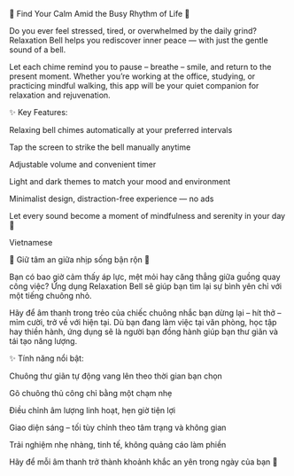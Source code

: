 🌸 Find Your Calm Amid the Busy Rhythm of Life 🌸

Do you ever feel stressed, tired, or overwhelmed by the daily grind?
Relaxation Bell helps you rediscover inner peace — with just the gentle sound of a bell.

Let each chime remind you to pause – breathe – smile, and return to the present moment.
Whether you’re working at the office, studying, or practicing mindful walking, this app will be your quiet companion for relaxation and rejuvenation.

✨ Key Features:

Relaxing bell chimes automatically at your preferred intervals

Tap the screen to strike the bell manually anytime

Adjustable volume and convenient timer

Light and dark themes to match your mood and environment

Minimalist design, distraction-free experience — no ads

Let every sound become a moment of mindfulness and serenity in your day 💫

Vietnamese

🌸 Giữ tâm an giữa nhịp sống bận rộn 🌸

Bạn có bao giờ cảm thấy áp lực, mệt mỏi hay căng thẳng giữa guồng quay công việc?
Ứng dụng Relaxation Bell sẽ giúp bạn tìm lại sự bình yên chỉ với một tiếng chuông nhỏ.

Hãy để âm thanh trong trẻo của chiếc chuông nhắc bạn dừng lại – hít thở – mỉm cười, trở về với hiện tại.
Dù bạn đang làm việc tại văn phòng, học tập hay thiền hành, ứng dụng sẽ là người bạn đồng hành giúp bạn thư giãn và tái tạo năng lượng.

✨ Tính năng nổi bật:

Chuông thư giãn tự động vang lên theo thời gian bạn chọn

Gõ chuông thủ công chỉ bằng một chạm nhẹ

Điều chỉnh âm lượng linh hoạt, hẹn giờ tiện lợi

Giao diện sáng – tối tùy chỉnh theo tâm trạng và không gian

Trải nghiệm nhẹ nhàng, tinh tế, không quảng cáo làm phiền

Hãy để mỗi âm thanh trở thành khoảnh khắc an yên trong ngày của bạn 💫
